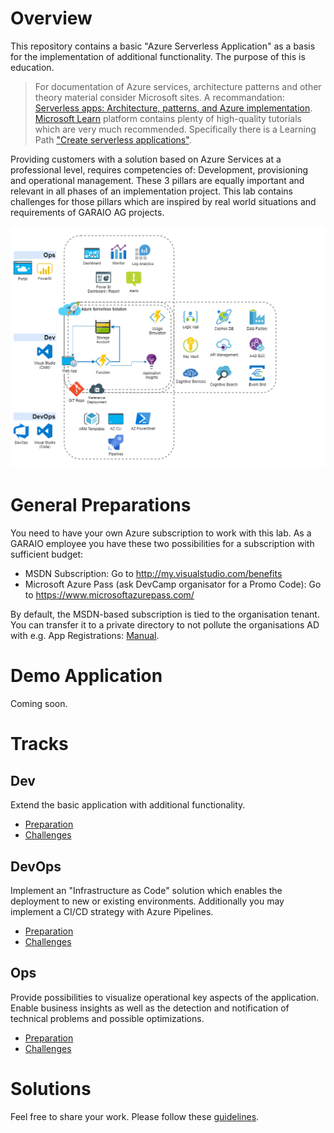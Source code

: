 # Overview
This repository contains a basic "Azure Serverless Application" as a basis for the implementation of additional functionality. The purpose of this is education.

> For documentation of Azure services, architecture patterns and other theory material consider Microsoft sites. A recommandation: [Serverless apps: Architecture, patterns, and Azure implementation](https://docs.microsoft.com/de-de/dotnet/architecture/serverless).
> [Microsoft Learn](https://docs.microsoft.com/en-us/learn/azure/) platform contains plenty of high-quality tutorials which are very much recommended. Specifically there is a Learning Path ["Create serverless applications"](https://docs.microsoft.com/de-de/learn/paths/create-serverless-applications/).

Providing customers with a solution based on Azure Services at a professional level, requires competencies of: Development, provisioning and operational management. These 3 pillars are equally important and relevant in all phases of an implementation project. This lab contains challenges for those pillars which are inspired by real world situations and requirements of GARAIO AG projects.

![](./Resources/LabArchitecture.png)

# General Preparations
You need to have your own Azure subscription to work with this lab. As a GARAIO employee you have these two possibilities for a subscription with sufficient budget:
- MSDN Subscription: Go to http://my.visualstudio.com/benefits
- Microsoft Azure Pass (ask DevCamp organisator for a Promo Code): Go to https://www.microsoftazurepass.com/

By default, the MSDN-based subscription is tied to the organisation tenant. You can transfer it to a private directory to not pollute the organisations AD with e.g. App Registrations: [Manual](./Resources/Preparation_MSDN-Subscription.md).

# Demo Application
Coming soon.

# Tracks
## Dev
Extend the basic application with additional functionality.

* [Preparation](./Track-Dev/Preparation.md)
* [Challenges](./Track-Dev/Challenges.md)

## DevOps
Implement an "Infrastructure as Code" solution which enables the deployment to new or existing environments. Additionally you may implement a CI/CD strategy with Azure Pipelines.

* [Preparation](./Track-DevOps/Preparation.md)
* [Challenges](./Track-DevOps/Challenges.md)

## Ops
Provide possibilities to visualize operational key aspects of the application. Enable business insights as well as the detection and notification of technical problems and possible optimizations.

* [Preparation](./Track-Ops/Preparation.md)
* [Challenges](./Track-Ops/Challenges.md)

# Solutions
Feel free to share your work. Please follow these [guidelines](./Solutions/Guidelines.md).
